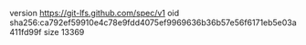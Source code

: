 version https://git-lfs.github.com/spec/v1
oid sha256:ca792ef59910e4c78e9fdd4075ef9969636b36b57e56f6171eb5e03a411fd99f
size 13369
